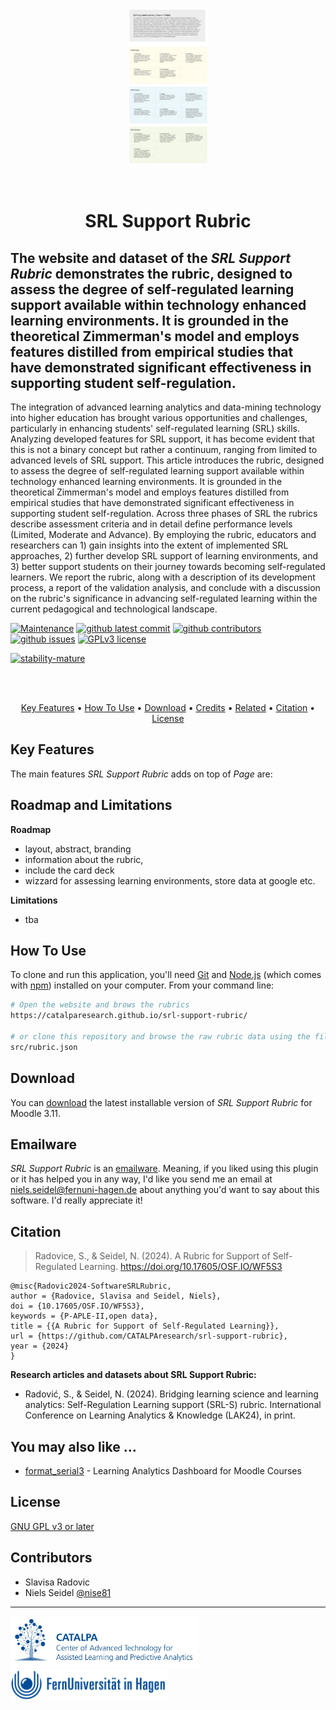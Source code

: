 <br>
<div align="center">

<a href="https://catalparesearch.github.io/srl-support-rubric/"><img src="img/srl-support-rubric.png" height="250" /></a>

</div>

<br>
<h1 align="center">SRL Support Rubric</h1>

## The website and dataset of the *SRL Support Rubric* demonstrates the rubric, designed to assess the degree of self-regulated learning support available within technology enhanced learning environments. It is grounded in the theoretical Zimmerman's model and employs features distilled from empirical studies that have demonstrated significant effectiveness in supporting student self-regulation. 

The integration of advanced learning analytics and data-mining technology into higher education has brought various opportunities and challenges, particularly in enhancing students' self-regulated learning (SRL) skills. Analyzing developed features for SRL support, it has become evident that this is not a binary concept but rather a continuum, ranging from limited to advanced levels of SRL support. This article introduces the rubric, designed to assess the degree of self-regulated learning support available within technology enhanced learning environments. It is grounded in the theoretical Zimmerman's model and employs features distilled from empirical studies that have demonstrated significant effectiveness in supporting student self-regulation. Across three phases of SRL the rubrics describe assessment criteria and in detail define performance levels (Limited, Moderate and Advance). By employing the rubric, educators and researchers can 1) gain insights into the extent of implemented SRL approaches, 2) further develop SRL support of learning environments, and 3) better support students on their journey towards becoming self-regulated learners. We report the rubric, along with a description of its development process, a report of the validation analysis, and conclude with a discussion on the rubric's significance in advancing self-regulated learning within the current pedagogical and technological landscape. 

<!-- development-related badges -->
[![Maintenance](https://img.shields.io/badge/Maintained%3F-yes-green.svg)](https://github.com/CATALPAresearch/srl-support-rubric/commit-activity)
[![github latest commit](https://badgen.net/github/last-commit/CATALPAresearch/srl-support-rubric)](https://github.com/CATALPAresearch/srl-support-rubric/commit/)
[![github contributors](https://badgen.net/github/contributors/CATALPAresearch/srl-support-rubric)](https://github.com/CATALPAresearch/srl-support-rubric/contributors/)
[![github issues](https://img.shields.io/github/issues/CATALPAresearch/srl-support-rubric.svg)](https://github.com/CATALPAresearch/srl-support-rubric/issues/)
[![GPLv3 license](https://img.shields.io/badge/License-MIT-green.svg)](https://opensource.org/license/mit)


<!-- Maturity-related badges 
see: https://github.com/mkenney/software-guides/blob/master/STABILITY-BADGES.md
-->
[![stability-mature](https://img.shields.io/badge/stability-mature-008000.svg)](https://github.com/mkenney/software-guides/blob/master/STABILITY-BADGES.md#mature)



<!-- AI-related and LA-related badges -->
<!-- 
https://nutrition-facts.ai/

Privacy Ladder Level
Feature is Optional
Model type
Base model
Base Model Trained with Customer Data
Customer Data is Shared with Model Vendor
Training Data Anonymized
Data Deletion
Human in the Loop
Data Retention
Compliance
![](https://img.shields.io/badge/collects_clickstream_data-yes-blue)
![](https://img.shields.io/badge/collects_scroll_data-yes-blue)
![](https://img.shields.io/badge/collects_mouse_data-no-blue)
![](https://img.shields.io/badge/collects_audio_data-no-blue)
![](https://img.shields.io/badge/collects_video_data-no-blue)
![](https://img.shields.io/badge/data_shared_with_vendor-no-blue)

![](https://img.shields.io/badge/AI_methods-recommender_system-blue)
![](https://img.shields.io/badge/Base_model-none-blue)
![](https://img.shields.io/badge/Feature_is_optional-yes-blue)
![](https://img.shields.io/badge/Human_in_the_loop-no-blue)

-->


<br><br>
<p align="center" hidden>
  ![Screenshot of the GUI to read and annotate](./screenshot.png)
</p>

<p align="center">
  <a href="#key-features">Key Features</a> •
  <a href="#how-to-use">How To Use</a> •
  <a href="#download">Download</a> •
  <a href="#credits">Credits</a> •
  <a href="#related">Related</a> •
  <a href="#citation">Citation</a> •
  <a href="#license">License</a>
</p>


## Key Features

The main features *SRL Support Rubric* adds on top of *Page* are:


## Roadmap and Limitations
**Roadmap**
- layout, abstract, branding
- information about the rubric, 
- include the card deck
- wizzard for assessing learning environments, store data at google etc.

**Limitations**
- tba

## How To Use

To clone and run this application, you'll need [Git](https://git-scm.com) and [Node.js](https://nodejs.org/en/download/) (which comes with [npm](http://npmjs.com)) installed on your computer. From your command line:

```bash
# Open the website and brows the rubrics
https://catalparesearch.github.io/srl-support-rubric/

# or clone this repository and browse the raw rubric data using the file
src/rubric.json
```

## Download

You can [download](https://github.com/catalparesearch/srl-support-rubric/releases/tag/latest) the latest installable version of *SRL Support Rubric* for Moodle 3.11.



## Emailware

*SRL Support Rubric* is an [emailware](https://en.wiktionary.org/wiki/emailware). Meaning, if you liked using this plugin or it has helped you in any way, I'd like you send me an email at <niels.seidel@fernuni-hagen.de> about anything you'd want to say about this software. I'd really appreciate it!


## Citation

> Radovice, S., & Seidel, N. (2024). A Rubric for Support of Self-Regulated Learning. https://doi.org/10.17605/OSF.IO/WF5S3

```
@misc{Radovic2024-SoftwareSRLRubric,
author = {Radovice, Slavisa and Seidel, Niels},
doi = {10.17605/OSF.IO/WF5S3},
keywords = {P-APLE-II,open data},
title = {{A Rubric for Support of Self-Regulated Learning}},
url = {https://github.com/CATALPAresearch/srl-support-rubric},
year = {2024}
}
```

**Research articles and datasets about SRL Support Rubric:**
* Radović, S., & Seidel, N. (2024). Bridging learning science and learning analytics: Self-Regulation Learning support (SRL-S) rubric. International Conference on Learning Analytics & Knowledge (LAK24), in print.


## You may also like ...

* [format_serial3](https//github.com/catalparesearch/format_serial3) - Learning Analytics Dashboard for Moodle Courses

## License

[GNU GPL v3 or later](http://www.gnu.org/copyleft/gpl.html)


## Contributors
* Slavisa Radovic
* Niels Seidel [@nise81](https://twitter.com/nise81)

---
<a href="https://www.fernuni-hagen.de/english/research/clusters/catalpa/"><img src="img/promotion/catalpa.jpg" width="300" /></a>
<a href="https://www.fernuni-hagen.de/"><img src="img/promotion/fernuni.jpg" width="250" /></a>



